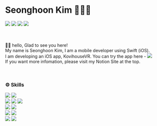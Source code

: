 
# Seonghoon Kim 🧑🏻‍💻

<div>
  <a href="https://github.com/seonghooony"><img src="https://hits.seeyoufarm.com/api/count/incr/badge.svg?url=https%3A%2F%2Fgithub.com%2Fseonghooony&count_bg=%23E3E5CC&title_bg=%2317A9AE&icon=apple.svg&icon_color=%232AD3B6&title=Visited&edge_flat=false"/></a>
  <a href="mailto:hanrinsa2@naver.com"><img src="https://img.shields.io/badge/sending Email-03C75A?style=flat&logo=Naver&logoColor=white"/></a> 
  <a href="https://seonghooony.tistory.com"><img src="https://img.shields.io/badge/Go to Blog-EA5220?style=flat&logo=Tistory&logoColor=white"/></a> 
  <a href="https://power-strand-7f4.notion.site/Seonghoon-Kim-b9cbf116a58e41cb9879bc509b02c280?pvs=4"><img src="https://img.shields.io/badge/Go to Notion-ffffff?style=flat&logo=Notion&logoColor=black"/></a>
</div>
</br>
</br>
</br>
👋🏼 hello, Glad to see you here!
</br>
My name is Seonghoon Kim, I am a mobile developer using Swift (iOS).
</br>
I am developing an iOS app, KovihouseVR. You can try the app here - <a href="https://apps.apple.com/kr/app/%EC%BD%94%EB%B9%84%ED%95%98%EC%9A%B0%EC%8A%A4vr-3d%EB%A1%9C-%EC%A6%90%EA%B8%B0%EB%8A%94-%EC%9D%B8%ED%85%8C%EB%A6%AC%EC%96%B4/id1537031693"><img src="https://img.shields.io/badge/Go to App Store-0D96F6?style=flat&logo=App Store&logoColor=white"/></a>
</br>
If you want more infomation, please visit my Notion Site at the top.

</br> 
</br>
</br>
<h3>⚙️ Skills</h3>
<div>
  <img src="https://img.shields.io/badge/Swift-FA7343?style=flat&logo=Swift&logoColor=white"/>
  <img src="https://img.shields.io/badge/RxSwift-B7178C?style=flat&logo=ReactiveX&logoColor=white"/>
  <br>
  <img src="https://img.shields.io/badge/SnapKit-0095BD?style=flat"/>
  <img src="https://img.shields.io/badge/Alamofire-D84327?style=flat"/>
  <img src="https://img.shields.io/badge/ReactorKit-6EA1E0?style=flat"/>
  <br>
  <img src="https://img.shields.io/badge/MVVM-009000?style=flat-square"/>
  <img src="https://img.shields.io/badge/Clean Architecture-80FF00?style=flat"/>
  <br>
  <img src="https://img.shields.io/badge/SVN-809CC9?style=flat&logo=Subversion&logoColor=white"/>
  <img src="https://img.shields.io/badge/Git-000000?style=flat&logo=Git&logoColor=white"/>
  <br>
  <img src="https://img.shields.io/badge/Xcode-147EFB?style=flat&logo=Xcode&logoColor=white"/>
  <img src="https://img.shields.io/badge/iOS-000000?style=flat&logo=Apple&logoColor=white"/>
</div>
  
</br>
</br>
</br>

  
<!-- [![Top Langs](https://github-readme-stats.vercel.app/api/top-langs/?username=seonghooony&layout=compact)](https://github.com/anuraghazra/github-readme-stats)   !-->






